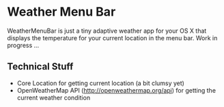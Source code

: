 Weather Menu Bar
==============

WeatherMenuBar is just a tiny adaptive weather app for your OS X that displays the temperature for your current location in the menu bar. Work in progress ...

Technical Stuff
---------------
- Core Location for getting current location (a bit clumsy yet)
- OpenWeatherMap API (http://openweathermap.org/api) for getting the current weather condition
